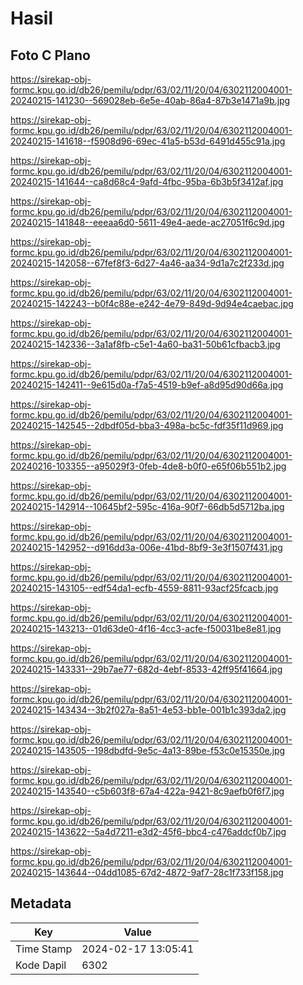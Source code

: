 # Hasil

## Foto C Plano

https://sirekap-obj-formc.kpu.go.id/db26/pemilu/pdpr/63/02/11/20/04/6302112004001-20240215-141230--569028eb-6e5e-40ab-86a4-87b3e1471a9b.jpg

https://sirekap-obj-formc.kpu.go.id/db26/pemilu/pdpr/63/02/11/20/04/6302112004001-20240215-141618--f5908d96-69ec-41a5-b53d-6491d455c91a.jpg

https://sirekap-obj-formc.kpu.go.id/db26/pemilu/pdpr/63/02/11/20/04/6302112004001-20240215-141644--ca8d68c4-9afd-4fbc-95ba-6b3b5f3412af.jpg

https://sirekap-obj-formc.kpu.go.id/db26/pemilu/pdpr/63/02/11/20/04/6302112004001-20240215-141848--eeeaa6d0-5611-49e4-aede-ac27051f6c9d.jpg

https://sirekap-obj-formc.kpu.go.id/db26/pemilu/pdpr/63/02/11/20/04/6302112004001-20240215-142058--67fef8f3-6d27-4a46-aa34-9d1a7c2f233d.jpg

https://sirekap-obj-formc.kpu.go.id/db26/pemilu/pdpr/63/02/11/20/04/6302112004001-20240215-142243--b0f4c88e-e242-4e79-849d-9d94e4caebac.jpg

https://sirekap-obj-formc.kpu.go.id/db26/pemilu/pdpr/63/02/11/20/04/6302112004001-20240215-142336--3a1af8fb-c5e1-4a60-ba31-50b61cfbacb3.jpg

https://sirekap-obj-formc.kpu.go.id/db26/pemilu/pdpr/63/02/11/20/04/6302112004001-20240215-142411--9e615d0a-f7a5-4519-b9ef-a8d95d90d66a.jpg

https://sirekap-obj-formc.kpu.go.id/db26/pemilu/pdpr/63/02/11/20/04/6302112004001-20240215-142545--2dbdf05d-bba3-498a-bc5c-fdf35f11d969.jpg

https://sirekap-obj-formc.kpu.go.id/db26/pemilu/pdpr/63/02/11/20/04/6302112004001-20240216-103355--a95029f3-0feb-4de8-b0f0-e65f06b551b2.jpg

https://sirekap-obj-formc.kpu.go.id/db26/pemilu/pdpr/63/02/11/20/04/6302112004001-20240215-142914--10645bf2-595c-416a-90f7-66db5d5712ba.jpg

https://sirekap-obj-formc.kpu.go.id/db26/pemilu/pdpr/63/02/11/20/04/6302112004001-20240215-142952--d916dd3a-006e-41bd-8bf9-3e3f1507f431.jpg

https://sirekap-obj-formc.kpu.go.id/db26/pemilu/pdpr/63/02/11/20/04/6302112004001-20240215-143105--edf54da1-ecfb-4559-8811-93acf25fcacb.jpg

https://sirekap-obj-formc.kpu.go.id/db26/pemilu/pdpr/63/02/11/20/04/6302112004001-20240215-143213--01d63de0-4f16-4cc3-acfe-f50031be8e81.jpg

https://sirekap-obj-formc.kpu.go.id/db26/pemilu/pdpr/63/02/11/20/04/6302112004001-20240215-143331--29b7ae77-682d-4ebf-8533-42ff95f41664.jpg

https://sirekap-obj-formc.kpu.go.id/db26/pemilu/pdpr/63/02/11/20/04/6302112004001-20240215-143434--3b2f027a-8a51-4e53-bb1e-001b1c393da2.jpg

https://sirekap-obj-formc.kpu.go.id/db26/pemilu/pdpr/63/02/11/20/04/6302112004001-20240215-143505--198dbdfd-9e5c-4a13-89be-f53c0e15350e.jpg

https://sirekap-obj-formc.kpu.go.id/db26/pemilu/pdpr/63/02/11/20/04/6302112004001-20240215-143540--c5b603f8-67a4-422a-9421-8c9aefb0f6f7.jpg

https://sirekap-obj-formc.kpu.go.id/db26/pemilu/pdpr/63/02/11/20/04/6302112004001-20240215-143622--5a4d7211-e3d2-45f6-bbc4-c476addcf0b7.jpg

https://sirekap-obj-formc.kpu.go.id/db26/pemilu/pdpr/63/02/11/20/04/6302112004001-20240215-143644--04dd1085-67d2-4872-9af7-28c1f733f158.jpg


## Metadata

| Key        | Value               |
| ---------- | ------------------- |
| Time Stamp | 2024-02-17 13:05:41 |
| Kode Dapil | 6302                |



